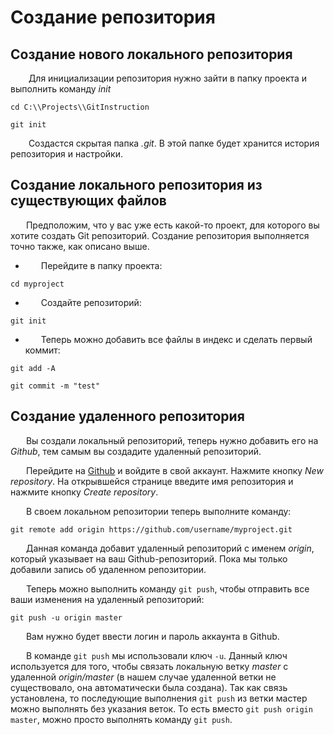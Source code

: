 #  Создание репозитория

## Создание нового локального репозитория 

&emsp; &ensp; Для инициализации репозитория нужно зайти в папку проекта и выполнить команду *init*

```cd C:\\Projects\\GitInstruction```

```git init```

&emsp; &ensp; Создастся скрытая папка *.git*. В этой папке будет хранится история репозитория и настройки.

## Создание локального репозитория из существующих файлов

&emsp; &ensp;Предположим, что у вас уже есть какой-то проект, для которого вы хотите создать Git репозиторий. Создание репозитория выполняется точно также, как описано выше.

- &emsp; &ensp;Перейдите в папку проекта:

```cd myproject```

- &emsp; &ensp;Создайте репозиторий:

```git init```

- &emsp; &ensp;Теперь можно добавить все файлы в индекс и сделать первый коммит:

```git add -A```

```git commit -m "test"```

## Создание удаленного репозитория

&emsp; &ensp;Вы создали локальный репозиторий, теперь нужно добавить его на *Github*, тем самым вы создадите удаленный репозиторий.

&emsp; &ensp;Перейдите на [Github](https://github.com) и войдите в свой аккаунт. Нажмите кнопку *New repository*. На открывшейся странице введите имя репозитория и нажмите кнопку *Create repository*.

&emsp; &ensp;В своем локальном репозитории теперь выполните команду:

```git remote add origin https://github.com/username/myproject.git```

&emsp; &ensp;Данная команда добавит удаленный репозиторий с именем *origin*, который указывает на ваш Github-репозиторий. Пока мы только добавили запись об удаленном репозитории.

&emsp; &ensp;Теперь можно выполнить команду ```git push```, чтобы отправить все ваши изменения на удаленный репозиторий:

```git push -u origin master```

&emsp; &ensp;Вам нужно будет ввести логин и пароль аккаунта в Github.

&emsp; &ensp;В команде ```git push``` мы использовали ключ ```-u```. Данный ключ используется для того, чтобы связать локальную ветку *master* с удаленной *origin/master* (в нашем случае удаленной ветки не существовало, она автоматически была создана). Так как связь установлена, то последующие выполнения ```git push``` из ветки мастер можно выполнять без указания веток. То есть вместо ```git push origin master```, можно просто выполнять команду ```git push```.
